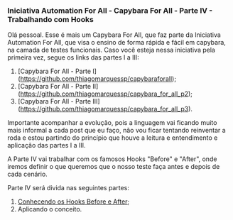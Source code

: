 ### Iniciativa Automation For All - Capybara For All - Parte IV - Trabalhando com Hooks

Olá pessoal. Esse é mais um Capybara For All, que faz parte da Iniciativa Automation For All, que visa o ensino de forma rápida e fácil em capybara, na camada de testes funcionais. Caso você esteja nessa iniciativa pela primeira vez, segue os links das partes I a III:

1. [Capybara For All - Parte I] (https://github.com/thiagomarquessp/capybaraforall);
2. [Capybara For All - Parte II] (https://github.com/thiagomarquessp/capybara_for_all_p2);
3. [Capybara For All - Parte III] (https://github.com/thiagomarquessp/capybara_for_all_p3).

Importante acompanhar a evolução, pois a linguagem vai ficando muito mais informal a cada post que eu faço, não vou ficar tentando reinventar a roda e estou partindo do princípio que houve a leitura e entendimento e aplicação das partes I a III.

A Parte IV vai trabalhar com os famosos Hooks "Before" e "After", onde iremos definir o que queremos que o nosso teste faça antes e depois de cada cenário.

Parte IV será divida nas seguintes partes:

1. [Conhecendo os Hooks Before e After](https://github.com/thiagomarquessp/capybara_for_all_p4/blob/master/conhecendo_hooks_before_after.md);
2. Aplicando o conceito.
